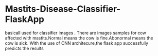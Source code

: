 # Mastits-Disease-Classifier-FlaskApp
basicall used for classifier images .
There are images samples for cow affected with mastits.Normal means the cow is fine.Abonormal means the cow is sick.
With the use of CNN architecure,the flask app successfully predicts the results
